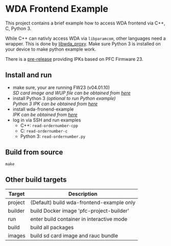 # WDA Frontend Example

This project contains a brief example how to access WDA frontend via C++, C, Python 3.

While C++ can nativly access WDA via `libparamcom`, other languages need a wrapper. This is done by [libwda_proxy](libwda_proxy). Make sure Python 3 is installed on your device to make python example work.

There is a [pre-release](https://github.com/falk-werner/pfc-sdk-g2/releases/tag/v04.01.10-wda-1.0.0) providing IPKs based on PFC Firmware 23.

## Install and run

- make sure, your are running FW23 (v04.01.10)  
  _SD card image and WUP file can be obtained from [here](https://github.com/falk-werner/pfc-sdk-g2/releases/tag/v04.01.10)_
- install Python 3 _(optional to run Python example)_  
  _Python 3 IPK can be obtained from [here](https://github.com/falk-werner/pfc-sdk-g2/releases/tag/v04.01.10-wda-1.0.0)_
- install wda-fronend-example  
  _IPK can be obtained from [here](https://github.com/falk-werner/pfc-sdk-g2/releases/tag/v04.01.10-wda-1.0.0)_
- log in via SSH and run examples
  - C++: `read-ordernumber-cpp`
  - C: `read-ordernumber-c`
  - Python 3: `read-ordernumber.py`

## Build from source

    make

## Other build targets

| Target  | Description |
| ------- | ----------- |
| project | (Default) build wda-frontend-example only |
| builder | build Docker image 'pfc-project-builder' |
| run     | enter build container in interactive mode |
| build   | build all packages |
| images  | build sd card image and rauc bundle |

